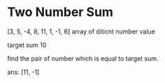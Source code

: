 # Two Number Sum

[3, 5, -4, 8, 11, 1, -1, 6] array of diticnt number value

target sum 10

find the pair of number which is equal to target sum. 

ans: [11, -1]